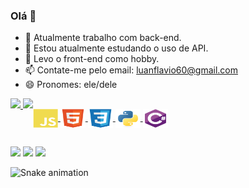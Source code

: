 ### Olá 👋

- 🔭 Atualmente trabalho com back-end.
- 🌱 Estou atualmente estudando o uso de API.
- 🎨 Levo o front-end como hobby.
- 📫 Contate-me pelo email: luanflavio60@gmail.com
- 😄 Pronomes: ele/dele

<div style="display: flex">
  <div align="center" style="display: inline">
    <a href="https://github.com/LuanFlavio">
    <img height="170em" src="https://github-readme-stats.vercel.app/api?username=luanflavio&show_icons=true&theme=dark&include_all_commits=true&count_private=true"/>
    <img height="170em" src="https://github-readme-stats.vercel.app/api/top-langs/?username=luanflavio&layout=compact&langs_count=7&theme=dark"/>
  </div>
  <div style="display: inline_block"><br>
    <img align="center" alt="Luan-Js" height="30" width="40" src="https://raw.githubusercontent.com/devicons/devicon/master/icons/javascript/javascript-plain.svg">
    <img align="center" alt="Luan-HTML" height="30" width="40" src="https://raw.githubusercontent.com/devicons/devicon/master/icons/html5/html5-original.svg">
    <img align="center" alt="Luan-CSS" height="30" width="40" src="https://raw.githubusercontent.com/devicons/devicon/master/icons/css3/css3-original.svg">
    <img align="center" alt="Luan-Python" height="30" width="40" src="https://raw.githubusercontent.com/devicons/devicon/master/icons/python/python-original.svg">
    <img align="center" alt="Luan-Csharp" height="30" width="40" src="https://raw.githubusercontent.com/devicons/devicon/master/icons/csharp/csharp-original.svg">
  </div>
</div>
  
 ##
  
<div> 
  <a href="https://instagram.com/lua_n_f_" target="_blank"><img src="https://img.shields.io/badge/-Instagram-%23E4405F?style=for-the-badge&logo=instagram&logoColor=white" target="_blank"></a>
  <a href = "mailto:luanflavio60@gmail.com"><img src="https://img.shields.io/badge/-Gmail-%23333?style=for-the-badge&logo=gmail&logoColor=white" target="_blank"></a>
  <a href="https://www.linkedin.com/in/luan-flavio-09964a1aa" target="_blank"><img src="https://img.shields.io/badge/-LinkedIn-%230077B5?style=for-the-badge&logo=linkedin&logoColor=white" target="_blank"></a> 
 
  ![Snake animation](https://github.com/luanflavio/luanflavio/blob/output/github-contribution-grid-snake.svg)
 
</div>
